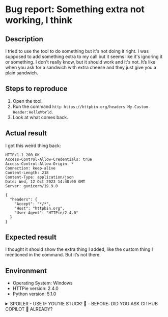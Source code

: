 # Bug report: Something extra not working, I think
   
## Description  
I tried to use the tool to do something but it's not doing it right. I was supposed to add something extra to my call but it seems like it's ignoring it or something. I don't really know, but it should work and it's not. It’s like when you ask for a sandwich with extra cheese and they just give you a plain sandwich.  
   
## Steps to reproduce  
1. Open the tool.  
2. Run the command `http https://httpbin.org/headers My-Custom-Header:HelloWorld`.  
3. Look at what comes back.  
   
## Actual result  
I got this weird thing back:  
   
```  
HTTP/1.1 200 OK  
Access-Control-Allow-Credentials: true  
Access-Control-Allow-Origin: *  
Connection: keep-alive  
Content-Length: 218  
Content-Type: application/json  
Date: Wed, 12 Oct 2023 14:48:00 GMT  
Server: gunicorn/19.9.0  
   
{  
  "headers": {  
    "Accept": "*/*",  
    "Host": "httpbin.org",  
    "User-Agent": "HTTPie/2.4.0"  
  }  
}  
```  
   
## Expected result  
I thought it should show the extra thing I added, like the custom thing I mentioned in the command. But it’s not there.  
   
## Environment  
- Operating System: Windows
- HTTPie version: 2.4.0  
- Python version: 5.1.0

<details>
   <summary>SPOILER - USE IF YOU'RE STUCK! 🤔 - BEFORE: DID YOU ASK GITHUB COPILOT 🤖 ALREADY?</summary>

*System:* At this point you should be pretty comfortable with the `@workspace` extension. Can you find the code where headers are finalized? Maybe something's wrong there.

</details>

